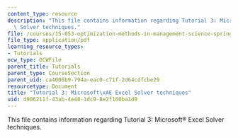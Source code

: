 ```yaml
---
content_type: resource
description: "This file contains information regarding Tutorial 3: Microsoft\xAE Excel\
  \ Solver techniques."
file: /courses/15-053-optimization-methods-in-management-science-spring-2013/d906211f43ab4e481dc98e2f160ba1d9_MIT15_053S13_tut03.pdf
file_type: application/pdf
learning_resource_types:
- Tutorials
ocw_type: OCWFile
parent_title: Tutorials
parent_type: CourseSection
parent_uid: ca4006b9-794a-eac0-c71f-2d64cdfcbe29
resourcetype: Document
title: "Tutorial 3: Microsoft\xAE Excel Solver techniques"
uid: d906211f-43ab-4e48-1dc9-8e2f160ba1d9
---
```

This file contains information regarding Tutorial 3: Microsoft® Excel Solver techniques.